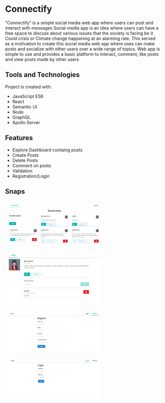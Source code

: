 # Connectify

“Connectify” is a simple social media web app where users can post and interact with messages
Social media app is an idea where users can have a free space to discuss about various issues that the society is facing be it Covid 
crisis or Climate change happening at an alarming rate. This served as a motivation to create this social media web app where uses can make posts and socialize with other users over a wide range of topics. Web app is simple to use and provides a basic platform to interact, comment, like posts and view posts made by other users

## Tools and Technologies

Project is created with:
* JavaScript ES6
* React
* Semantic UI
* Node
* GraphQL
* Apollo Server

## Features

* Explore Dashboard containg posts
* Create Posts
* Delete Posts
* Comment on posts
* Validation
* Registration/Login


## Snaps
        
<img src="/ss/dashboard.PNG" width="300" title="Home Screen" hspace="10" vspace="10">  <img src="/ss/singlepost.png" width="300" title="Post Screen" hspace="10" vspace="10">  <img src="/ss/register.png" width="300" title="Registerr" hspace="10" vspace="10">  <img src="/ss/login.png" width="300" title="Login" hspace="10" vspace="10">



